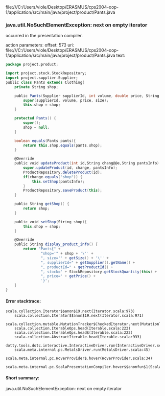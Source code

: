 file:///C:/Users/viole/Desktop/ERASMUS/cps2004-oop-1/application/src/main/java/project/product/Pants.java
### java.util.NoSuchElementException: next on empty iterator

occurred in the presentation compiler.

action parameters:
offset: 573
uri: file:///C:/Users/viole/Desktop/ERASMUS/cps2004-oop-1/application/src/main/java/project/product/Pants.java
text:
```scala
package project.product;

import project.stock.StockRepository;
import project.supplier.Supplier;
public class Pants extends Clothing{
    private String shop;

    public Pants(Supplier supplierId, int volume, double price, String size, String shop) {
        super(supplierId, volume, price, size);
        this.shop = shop;
    }

    protected Pants() {
        super();
        shop = null;
    }

    boolean equals(Pants pants){
        return this.shop.equals(pants.shop);
    }

    @Override
    public void updateProduct(int id,String chang@@e,String pantsInfo) {
        super.updateProduct(id, change, pantsInfo);
        ProductRepository.deleteProduct(id);
        if(change.equals("shop")) {
            this.setShop(pantsInfo);
        }
        ProductRepository.saveProduct(this);
    }

    public String getShop() {
        return shop;
    }

    public void setShop(String shop){
        this.shop = shop;
    }

    @Override
    public String display_product_info() {
        return "Pants{" +
                "shop='" + shop + '\'' +
                ", size='" + getSize() + '\'' +
                ", supplierId=" + getSupplier().getName() +
                ", productId=" + getProductId() +
                ", stock=" + StockRepository.getStockQuantity(this) +
                ", price=" + getPrice() + 
                '}';
    }
}

```



#### Error stacktrace:

```
scala.collection.Iterator$$anon$19.next(Iterator.scala:973)
	scala.collection.Iterator$$anon$19.next(Iterator.scala:971)
	scala.collection.mutable.MutationTracker$CheckedIterator.next(MutationTracker.scala:76)
	scala.collection.IterableOps.head(Iterable.scala:222)
	scala.collection.IterableOps.head$(Iterable.scala:222)
	scala.collection.AbstractIterable.head(Iterable.scala:933)
	dotty.tools.dotc.interactive.InteractiveDriver.run(InteractiveDriver.scala:168)
	scala.meta.internal.pc.MetalsDriver.run(MetalsDriver.scala:45)
	scala.meta.internal.pc.HoverProvider$.hover(HoverProvider.scala:34)
	scala.meta.internal.pc.ScalaPresentationCompiler.hover$$anonfun$1(ScalaPresentationCompiler.scala:342)
```
#### Short summary: 

java.util.NoSuchElementException: next on empty iterator